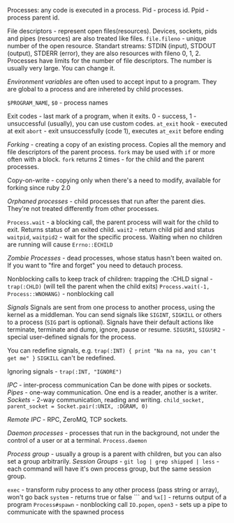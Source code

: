 Processes: any code is executed in a process.
Pid - process id.
Ppid - process parent id.

File descriptors - represent open files(resources). Devices, sockets, pids and pipes  (resources) are also treated like files.
`file.fileno` - unique number of the open resource.
Standart streams: STDIN (input), STDOUT (output), STDERR (error), they are also resources with fileno 0, 1, 2.
Processes have limits for the number of file descriptors. The number is usually very large. You can change it.

*Environment variables* are often used to accept input to a program. They are global to a process and are inhereted by child processes.

`$PROGRAM_NAME`, `$0` - process names

Exit codes - last mark of a program, when it exits.
0 - success, 1 - unsuccessful (usually), you can use custom codes.
`at_exit` hook - executed at exit
`abort` - exit unsuccessfully (code 1), executes `at_exit` before ending

*Forking* - creating a copy of an existing process. Copies all the memory and file descriptors of the parent process.
`fork` may be used with `if` or more often with a block.
`fork` returns 2 times - for the child and the parent processes.

Copy-on-write - copying only when there's a need to modify, available for forking since ruby 2.0

*Orphaned processes* - child processes that run after the parent dies. They're not treated differently from other processes.

`Process.wait` - a blocking call, the parent process will wait for the child to exit. Returns status of an exited child.
`wait2` - return child pid and status
`waitpid`, `waitpid2` - wait for the specific process.
Waiting when no children are running will cause `Errno::ECHILD`

*Zombie Processes* - dead processes, whose status hasn't been waited on.
If you want to "fire and forget" you need to detauch process.

Nonblocking calls to keep track of children:
trapping the :CHLD signal - `trap(:CHLD)` (will tell the parent when the child exits)
`Process.wait(-1, Process::WNOHANG)` - nonblocking call

*Signals*
Signals are sent from one process to another process, using the kernel as a middleman.
You can send signals like `SIGINT`, `SIGKILL` or others to a process (`SIG` part is optional). Signals have their default actions like terminate, terminate and dump, ignore, pause or resume.
`SIGUSR1`, `SIGUSR2` - special user-defined signals for the process.

You can redefine signals, e.g. `trap(:INT) { print "Na na na, you can't get me" }` `SIGKILL` can't be redefined.

Ignoring signals - `trap(:INT, "IGNORE")`

*IPC* - inter-process communication
Can be done with pipes or sockets.
*Pipes* - one-way communication. One end is a reader, another is a writer.
*Sockets* - 2-way communication, reading and writing.
`child_socket, parent_socket = Socket.pair(:UNIX, :DGRAM, 0)`

*Remote IPC* - RPC, ZeroMQ, TCP sockets.

*Daemon processes* - processes that run in the background, not under the control of a user or at a terminal. `Process.daemon`

*Process group* - usually a group is a parent with children, but you can also set a group arbitrarily.
*Session Groups* - `git log | grep shipped | less` - each command will have it's own process group, but the same session group.

`exec` - transform ruby process to any other process (pass string or array), won't go back
`system` - returns true or false
``` and `%x[]` - returns output of a program
`Process#spawn` - nonblocking call
`IO.popen`, `open3` - sets up a pipe to communicate with the spawned process









